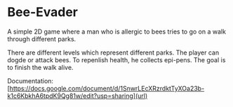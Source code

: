 # Bee-Evader
A simple 2D game where a man who is allergic to bees tries to go on a walk through different parks. 

There are different levels which represent different parks. The player can dogde or attack bees. To repenlish health, he collects epi-pens. The goal is to finish the walk alive. 

Documentation: [https://docs.google.com/document/d/1SnwrLEcXRzrdktTyXOa23b-k1c6KbkhA6tpdK9Qg81w/edit?usp=sharing](url)
